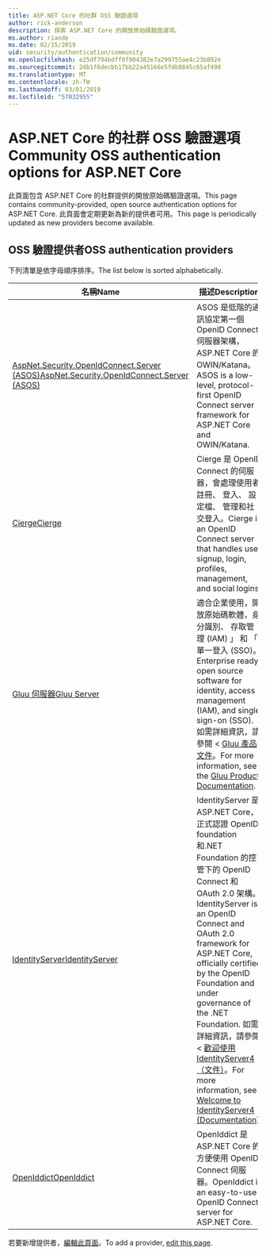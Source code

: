 ```yaml
---
title: ASP.NET Core 的社群 OSS 驗證選項
author: rick-anderson
description: 探索 ASP.NET Core 的開放原始碼驗證選項。
ms.author: riande
ms.date: 02/15/2019
uid: security/authentication/community
ms.openlocfilehash: e25df794bdff8f904382e7a299755ae4c23b892e
ms.sourcegitcommit: 24b1f6decbb17bb22a45166e5fdb0845c65af498
ms.translationtype: MT
ms.contentlocale: zh-TW
ms.lasthandoff: 03/01/2019
ms.locfileid: "57032955"
---
```

# <a name="community-oss-authentication-options-for-aspnet-core"></a><span data-ttu-id="10e02-103">ASP.NET Core 的社群 OSS 驗證選項</span><span class="sxs-lookup"><span data-stu-id="10e02-103">Community OSS authentication options for ASP.NET Core</span></span>

<span data-ttu-id="10e02-104">此頁面包含 ASP.NET Core 的社群提供的開放原始碼驗證選項。</span><span class="sxs-lookup"><span data-stu-id="10e02-104">This page contains community-provided, open source authentication options for ASP.NET Core.</span></span> <span data-ttu-id="10e02-105">此頁面會定期更新為新的提供者可用。</span><span class="sxs-lookup"><span data-stu-id="10e02-105">This page is periodically updated as new providers become available.</span></span>

## <a name="oss-authentication-providers"></a><span data-ttu-id="10e02-106">OSS 驗證提供者</span><span class="sxs-lookup"><span data-stu-id="10e02-106">OSS authentication providers</span></span>

<span data-ttu-id="10e02-107">下列清單是依字母順序排序。</span><span class="sxs-lookup"><span data-stu-id="10e02-107">The list below is sorted alphabetically.</span></span>

| <span data-ttu-id="10e02-108">名稱</span><span class="sxs-lookup"><span data-stu-id="10e02-108">Name</span></span> | <span data-ttu-id="10e02-109">描述</span><span class="sxs-lookup"><span data-stu-id="10e02-109">Description</span></span> |
| ---- | ----------- |
| [<span data-ttu-id="10e02-110">AspNet.Security.OpenIdConnect.Server (ASOS)</span><span class="sxs-lookup"><span data-stu-id="10e02-110">AspNet.Security.OpenIdConnect.Server (ASOS)</span></span>](https://github.com/aspnet-contrib/AspNet.Security.OpenIdConnect.Server) | <span data-ttu-id="10e02-111">ASOS 是低階的通訊協定第一個 OpenID Connect 伺服器架構，ASP.NET Core 的 OWIN/Katana。</span><span class="sxs-lookup"><span data-stu-id="10e02-111">ASOS is a low-level, protocol-first OpenID Connect server framework for ASP.NET Core and OWIN/Katana.</span></span> |
| [<span data-ttu-id="10e02-112">Cierge</span><span class="sxs-lookup"><span data-stu-id="10e02-112">Cierge</span></span>](https://github.com/pwdless/Cierge) | <span data-ttu-id="10e02-113">Cierge 是 OpenID Connect 的伺服器，會處理使用者註冊、 登入、 設定檔、 管理和社交登入。</span><span class="sxs-lookup"><span data-stu-id="10e02-113">Cierge is an OpenID Connect server that handles user signup, login, profiles, management, and social logins.</span></span> |
| [<span data-ttu-id="10e02-114">Gluu 伺服器</span><span class="sxs-lookup"><span data-stu-id="10e02-114">Gluu Server</span></span>](https://gluu.org/) | <span data-ttu-id="10e02-115">適合企業使用，開放原始碼軟體，身分識別、 存取管理 (IAM) 」 和 「 單一登入 (SSO)。</span><span class="sxs-lookup"><span data-stu-id="10e02-115">Enterprise ready, open source software for identity, access management (IAM), and single sign-on (SSO).</span></span> <span data-ttu-id="10e02-116">如需詳細資訊，請參閱 < [Gluu 產品文件](https://gluu.org/docs/)。</span><span class="sxs-lookup"><span data-stu-id="10e02-116">For more information, see the [Gluu Product Documentation](https://gluu.org/docs/).</span></span> |
| [<span data-ttu-id="10e02-117">IdentityServer</span><span class="sxs-lookup"><span data-stu-id="10e02-117">IdentityServer</span></span>](https://identityserver.io/) | <span data-ttu-id="10e02-118">IdentityServer 是 ASP.NET Core，正式認證 OpenID foundation 和.NET Foundation 的控管下的 OpenID Connect 和 OAuth 2.0 架構。</span><span class="sxs-lookup"><span data-stu-id="10e02-118">IdentityServer is an OpenID Connect and OAuth 2.0 framework for ASP.NET Core, officially certified by the OpenID Foundation and under governance of the .NET Foundation.</span></span> <span data-ttu-id="10e02-119">如需詳細資訊，請參閱 <<c0> [ 歡迎使用 IdentityServer4 （文件）](https://identityserver4.readthedocs.io/en/latest/)。</span><span class="sxs-lookup"><span data-stu-id="10e02-119">For more information, see [Welcome to IdentityServer4 (Documentation)](https://identityserver4.readthedocs.io/en/latest/).</span></span> |
| [<span data-ttu-id="10e02-120">OpenIddict</span><span class="sxs-lookup"><span data-stu-id="10e02-120">OpenIddict</span></span>](https://github.com/openiddict/openiddict-core) | <span data-ttu-id="10e02-121">OpenIddict 是 ASP.NET Core 的方便使用 OpenID Connect 伺服器。</span><span class="sxs-lookup"><span data-stu-id="10e02-121">OpenIddict is an easy-to-use OpenID Connect server for ASP.NET Core.</span></span> |

<span data-ttu-id="10e02-122">若要新增提供者，[編輯此頁面](https://github.com/login?return_to=https%3A%2F%2Fgithub.com%2Faspnet%2FDocs%2Fedit%2Fmaster%2Faspnetcore%2Fsecurity%2Fauthentication%2Fcommunity.md)。</span><span class="sxs-lookup"><span data-stu-id="10e02-122">To add a provider, [edit this page](https://github.com/login?return_to=https%3A%2F%2Fgithub.com%2Faspnet%2FDocs%2Fedit%2Fmaster%2Faspnetcore%2Fsecurity%2Fauthentication%2Fcommunity.md).</span></span>

